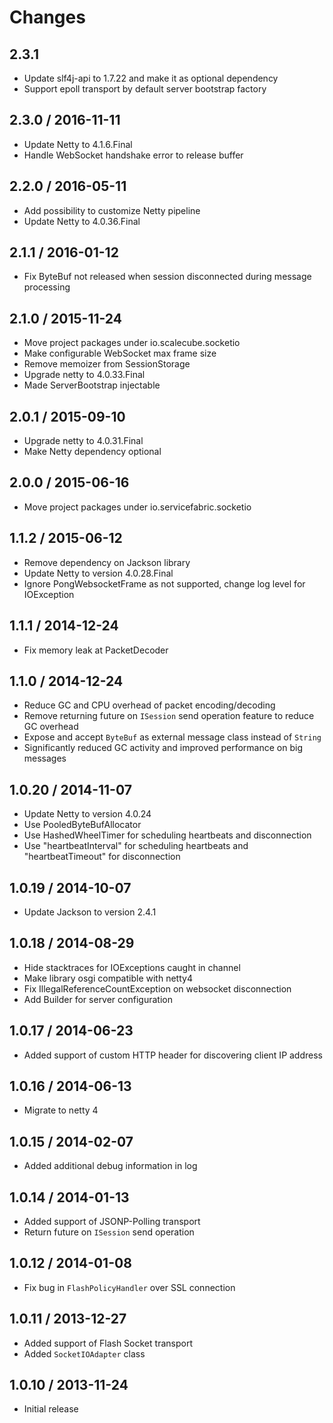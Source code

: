 # Changes

## 2.3.1

* Update slf4j-api to 1.7.22 and make it as optional dependency
* Support epoll transport by default server bootstrap factory

## 2.3.0 / 2016-11-11

* Update Netty to 4.1.6.Final
* Handle WebSocket handshake error to release buffer

## 2.2.0 / 2016-05-11

* Add possibility to customize Netty pipeline
* Update Netty to 4.0.36.Final

## 2.1.1 / 2016-01-12

* Fix ByteBuf not released when session disconnected during message processing 

## 2.1.0 / 2015-11-24

* Move project packages under io.scalecube.socketio
* Make configurable WebSocket max frame size
* Remove memoizer from SessionStorage
* Upgrade netty to 4.0.33.Final
* Made ServerBootstrap injectable

## 2.0.1 / 2015-09-10

* Upgrade netty to 4.0.31.Final
* Make Netty dependency optional

## 2.0.0 / 2015-06-16

* Move project packages under io.servicefabric.socketio

## 1.1.2 / 2015-06-12

* Remove dependency on Jackson library
* Update Netty to version 4.0.28.Final
* Ignore PongWebsocketFrame as not supported, change log level for IOException

## 1.1.1 / 2014-12-24

* Fix memory leak at PacketDecoder

## 1.1.0 / 2014-12-24

* Reduce GC and CPU overhead of packet encoding/decoding
* Remove returning future on `ISession` send operation feature to reduce GC overhead
* Expose and accept `ByteBuf` as external message class instead of `String`
* Significantly reduced GC activity and improved performance on big messages 

## 1.0.20 / 2014-11-07

* Update Netty to version 4.0.24
* Use PooledByteBufAllocator
* Use HashedWheelTimer for scheduling heartbeats and disconnection
* Use "heartbeatInterval" for scheduling heartbeats and "heartbeatTimeout" for disconnection 

## 1.0.19 / 2014-10-07

* Update Jackson to version 2.4.1

## 1.0.18 / 2014-08-29

* Hide stacktraces for IOExceptions caught in channel
* Make library osgi compatible with netty4
* Fix IllegalReferenceCountException on websocket disconnection
* Add Builder for server configuration

## 1.0.17 / 2014-06-23

* Added support of custom HTTP header for discovering client IP address

## 1.0.16 / 2014-06-13

* Migrate to netty 4

## 1.0.15 / 2014-02-07

* Added additional debug information in log

## 1.0.14 / 2014-01-13

* Added support of JSONP-Polling transport
* Return future on `ISession` send operation

## 1.0.12 / 2014-01-08

* Fix bug in `FlashPolicyHandler` over SSL connection 

## 1.0.11 / 2013-12-27

* Added support of Flash Socket transport
* Added `SocketIOAdapter` class

## 1.0.10 / 2013-11-24

* Initial release
